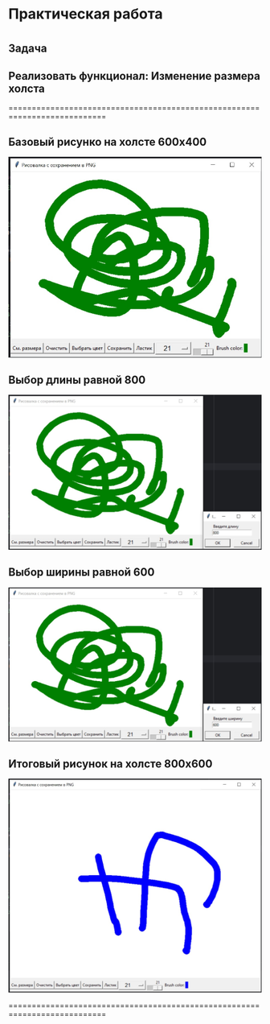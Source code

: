 # Практическая работа
# 
## Задача 
## Реализовать функционал: Изменение размера холста
===========================================================================

## Базовый рисунко на холсте 600x400
![](https://github.com/Lienar/Practicym2.6/blob/main/Screens/Screen6_1.jpg)

## Выбор длины равной 800
![](https://github.com/Lienar/Practicym2.6/blob/main/Screens/Screen6_2.jpg)

## Выбор ширины равной 600
![](https://github.com/Lienar/Practicym2.6/blob/main/Screens/Screen6_3.jpg)

## Итоговый рисунок на холсте 800x600
![](https://github.com/Lienar/Practicym2.6/blob/main/Screens/Screen6_4.jpg)

===========================================================================
